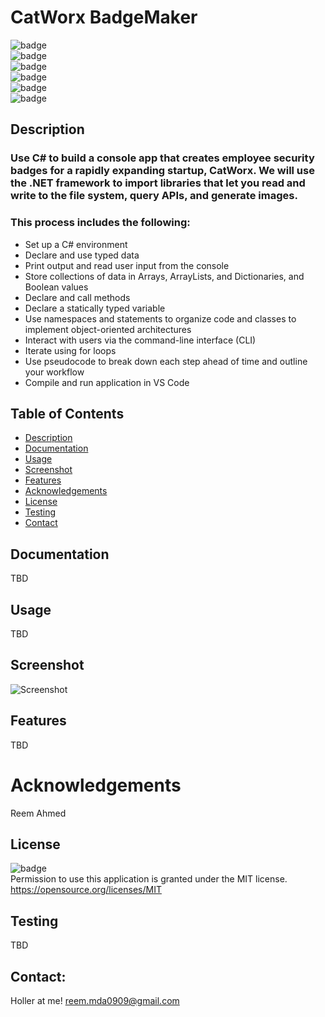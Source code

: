 
# CatWorx BadgeMaker

  ![badge](https://img.shields.io/github/languages/top/ReemMDA99/CatWorx.BadgeMaker)
  <br> 
  ![badge](https://img.shields.io/github/languages/count/ReemMDA99/CatWorx.BadgeMaker)
  <br>
  ![badge](https://img.shields.io/github/issues/ReemMDA99/CatWorx.BadgeMaker)
  <br>
  ![badge](https://img.shields.io/github/issues-closed/ReemMDA99/CatWorx.BadgeMaker)
  <br>
  ![badge](https://img.shields.io/github/last-commit/ReemMDA99/CatWorx.BadgeMaker)
  <br>
  ![badge](https://img.shields.io/badge/license-MIT-important)
  
  ## Description
  
  ### Use C# to build a console app that creates employee security badges for a rapidly expanding startup, CatWorx. We will use the .NET framework to import libraries that let you read and write to the file system, query APIs, and generate images.
  
  ### This process includes the following:
   
  * Set up a C# environment
  * Declare and use typed data
  * Print output and read user input from the console
  * Store collections of data in Arrays, ArrayLists, and Dictionaries, and Boolean values
  *  Declare and call methods
  * Declare a statically typed variable
  * Use namespaces and statements to organize code and classes to implement object-oriented architectures
  * Interact with users via the command-line interface (CLI)
  * Iterate using for loops
  * Use pseudocode to break down each step ahead of time and outline your workflow
  * Compile and run application in VS Code

 
  ## Table of Contents
  - [Description](#description)
  - [Documentation](#documentation)
  - [Usage](#usage)
  - [Screenshot](#screenshot)
  - [Features](#features)
  - [Acknowledgements](#acknowledgements)
  - [License](#license)
  - [Testing](#testing)
  - [Contact](#contact)

  ## Documentation
  TBD
 
  ## Usage
  TBD

  ## Screenshot
  ![Screenshot](./assets/images/sample.png)

  ## Features
  TBD
  
  # Acknowledgements
  Reem Ahmed
    
  ## License
  ![badge](https://img.shields.io/badge/license-MIT-important)
  <br>
  Permission to use this application is granted under the MIT license. <https://opensource.org/licenses/MIT>


  ## Testing
  TBD

  ## Contact:
  Holler at me! <a href="mailto:reem.mda0909@gmail.com">reem.mda0909@gmail.com</a>